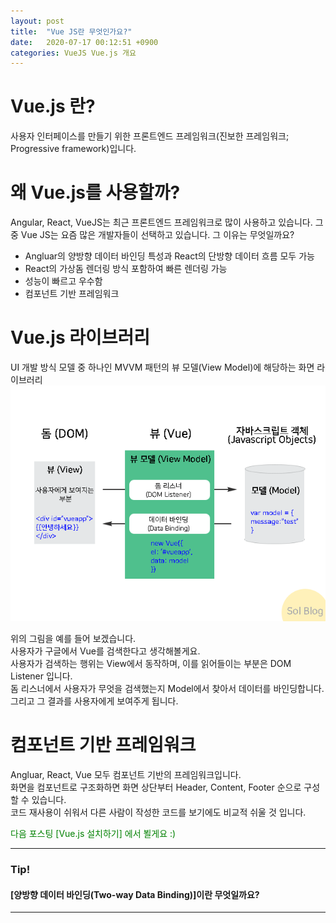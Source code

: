 ```yaml
---
layout: post
title:  "Vue JS란 무엇인가요?"
date:   2020-07-17 00:12:51 +0900
categories: VueJS Vue.js 개요
---
```

# Vue.js 란?
사용자 인터페이스를 만들기 위한 프론트엔드 프레임워크(진보한 프레임워크; Progressive framework)입니다.

# 왜 Vue.js를 사용할까?
Angular, React, VueJS는 최근 프론트엔드 프레임워크로 많이 사용하고 있습니다. 
그 중 Vue JS는 요즘 많은 개발자들이 선택하고 있습니다. 그 이유는 무엇일까요?
- Angluar의 양방향 데이터 바인딩 특성과 React의 단방향 데이터 흐름 모두 가능
- React의 가상돔 렌더링 방식 포함하여 빠른 렌더링 가능
- 성능이 빠르고 우수함
- 컴포넌트 기반 프레임워크

# Vue.js 라이브러리
UI 개발 방식 모델 중 하나인 MVVM 패턴의 뷰 모델(View Model)에 해당하는 화면 라이브러리
![Alt text](/assets/vueArch01.png "MVVM View Model")

위의 그림을 예를 들어 보겠습니다.   
사용자가 구글에서 Vue를 검색한다고 생각해볼게요.   
사용자가 검색하는 행위는 View에서 동작하며, 이를 읽어들이는 부분은 DOM Listener 입니다.   
돔 리스너에서 사용자가 무엇을 검색했는지 Model에서 찾아서 데이터를 바인딩합니다.   
그리고 그 결과를 사용자에게 보여주게 됩니다.   

# 컴포넌트 기반 프레임워크
Angluar, React, Vue 모두 컴포넌트 기반의 프레임워크입니다.   
화면을 컴포넌트로 구조화하면 화면 상단부터 Header, Content, Footer 순으로 구성할 수 있습니다.   
코드 재사용이 쉬워서 다른 사람이 작성한 코드를 보기에도 비교적 쉬울 것 입니다.

<span style="color:green"> 다음 포스팅 [Vue.js 설치하기] 에서 뵐게요 :) </span>

***
### Tip!
#### [양방향 데이터 바인딩(Two-way Data Binding)]이란 무엇일까요?
[jekyll-docs]: https://jekyllrb.com/docs/home
***
